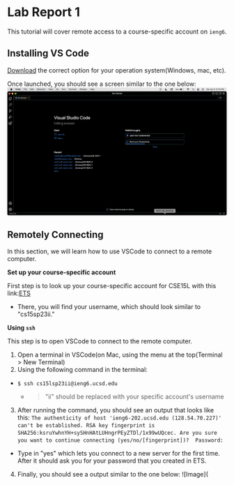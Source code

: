 # Lab Report 1
This tutorial will cover remote access to a course-specific account on `ieng6`.

## Installing VS Code
[Download](https://code.visualstudio.com/download) the correct option for your operation system(Windows, mac, etc). 

Once launched, you should see a screen similar to the one below:
![Image](https://github.com/eholguin1/cse15l-lab-reports/blob/main/Screenshot%202023-04-08%20at%206.16.18%20PM.png)

## Remotely Connecting
In this section, we will learn how to use VSCode to connect to a remote computer.

**Set up your course-specific account**

First step is to look up your course-specific account for CSE15L with this link:[ETS](https://sdacs.ucsd.edu/~icc/index.php)
* There, you will find your username, which should look similar to "cs15sp23ii."

**Using `ssh`**

This step is to open VSCode to connect to the remote computer.
1. Open a terminal in VSCode(on Mac, using the menu at the top(Terminal > New Terminal)
2. Using the following command in the terminal:

* `$ ssh cs15lsp23ii@ieng6.ucsd.edu`
  * >"ii" should be replaced with your specific account's username
3. After running the command, you should see an output that looks like this: ``The authenticity of host 'ieng6-202.ucsd.edu (128.54.70.227)' can't be established.
RSA key fingerprint is SHA256:ksruYwhnYH+sySHnHAtLUHngrPEyZTDl/1x99wUQcec.
Are you sure you want to continue connecting (yes/no/[fingerprint])? 
Password: ``
* Type in "yes" which lets you connect to a new server for the first time. After it should ask you for your password that you created in ETS. 
4. Finally, you should see a output similar to the one below:
![Image](




